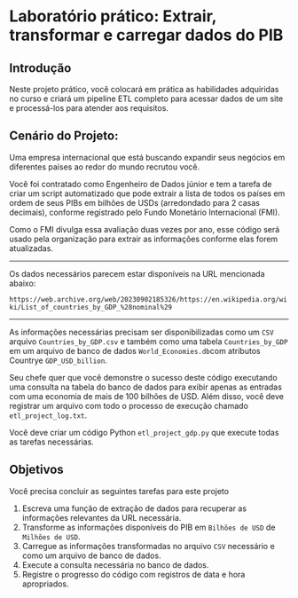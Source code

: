 # Laboratório prático: Extrair, transformar e carregar dados do PIB

## Introdução

Neste projeto prático, você colocará em prática as habilidades adquiridas no curso e criará um pipeline ETL completo para acessar dados de um site e 
processá-los para atender aos requisitos.

## Cenário do Projeto:

Uma empresa internacional que está buscando expandir seus negócios em diferentes países ao redor do mundo recrutou você. 

Você foi contratado como Engenheiro de Dados júnior e tem a tarefa de criar um script automatizado que pode extrair a lista de todos os países 
em ordem de seus PIBs em bilhões de USDs (arredondado para 2 casas decimais), conforme registrado pelo Fundo Monetário Internacional (FMI). 

Como o FMI divulga essa avaliação duas vezes por ano, esse código será usado pela organização para extrair as informações conforme elas forem atualizadas.

________________________________________________________________________________________________________________________
Os dados necessários parecem estar disponíveis na URL mencionada abaixo:

``
https://web.archive.org/web/20230902185326/https://en.wikipedia.org/wiki/List_of_countries_by_GDP_%28nominal%29
``
________________________________________________________________________________________________________________________
As informações necessárias precisam ser disponibilizadas como um `CSV` arquivo `Countries_by_GDP.csv` e também como uma tabela `Countries_by_GDP` 
em um arquivo de banco de dados `World_Economies.db`com atributos Countrye `GDP_USD_billion`.

Seu chefe quer que você demonstre o sucesso deste código executando uma consulta na tabela do banco de dados para exibir apenas as entradas 
com uma economia de mais de 100 bilhões de USD. Além disso, você deve registrar um arquivo com todo o processo de execução chamado `etl_project_log.txt`.

Você deve criar um código Python `etl_project_gdp.py` que execute todas as tarefas necessárias.

## Objetivos
Você precisa concluir as seguintes tarefas para este projeto

1. Escreva uma função de extração de dados para recuperar as informações relevantes da URL necessária.
2. Transforme as informações disponíveis do PIB em `Bilhões de USD` de `Milhões de USD`.
3. Carregue as informações transformadas no arquivo `CSV` necessário e como um arquivo de banco de dados. 
4. Execute a consulta necessária no banco de dados.
5. Registre o progresso do código com registros de data e hora apropriados.

